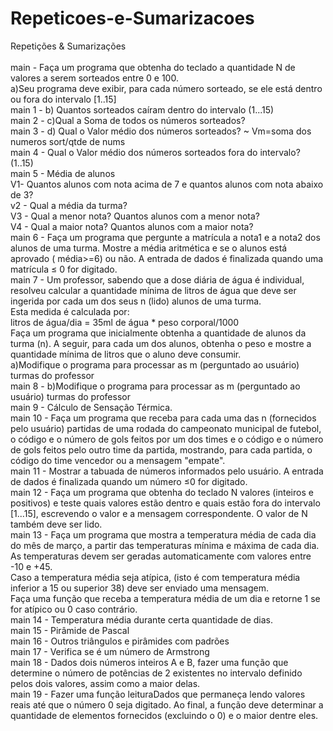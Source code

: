 # Repeticoes-e-Sumarizacoes
Repetições &amp; Sumarizações <br><br>
main - Faça um programa que obtenha do teclado a quantidade N de valores a serem sorteados entre 0 e 100. <br>
a)Seu programa deve exibir, para cada número sorteado, se ele está dentro ou fora do intervalo [1..15] <br>
main 1 - b) Quantos sorteados caíram dentro do intervalo (1...15) <br>
main 2 - c)Qual a Soma de todos os números sorteados? <br>
main 3 - d) Qual o Valor médio dos números sorteados? ~ Vm=soma dos numeros sort/qtde de nums <br>
main 4 - Qual o Valor médio dos números sorteados fora do intervalo? (1..15) <br>
main 5 - Média de alunos <br>
  V1- Quantos alunos com nota acima de 7 e quantos alunos com nota abaixo de 3? <br>
  v2 - Qual a média da turma? <br>
  V3 - Qual a menor nota? Quantos alunos com a menor nota? <br>
  V4 - Qual a maior nota? Quantos alunos com a maior nota? <br>
main 6 - Faça um programa que pergunte a matrícula a nota1 e a nota2 dos alunos de uma turma. Mostre a média aritmética e se o alunos está aprovado ( média>=6) ou não. A entrada de dados é finalizada quando uma matrícula ≤ 0 for digitado. <br>
main 7 - Um professor, sabendo que a dose diária de água é individual, resolveu calcular a quantidade mínima de litros de água que deve ser ingerida por cada um dos seus n (lido) alunos de uma turma. <br>
  Esta medida é calculada por: <br>
  litros de água/dia = 35ml de água * peso corporal/1000 <br>
  Faça um programa que inicialmente obtenha a quantidade de alunos da turma (n). A seguir, para cada um dos alunos, obtenha o peso e mostre a quantidade mínima de litros que o aluno deve consumir. <br>
  a)Modifique o programa para processar as m (perguntado ao usuário) turmas do professor <br>
main 8 - b)Modifique o programa para processar as m (perguntado ao usuário) turmas do professor  <br>
main 9 - Cálculo de Sensação Térmica. <br>
main 10 - Faça um programa que receba para cada uma das n (fornecidos pelo usuário) partidas de uma rodada do campeonato municipal de futebol, o código e o número de gols feitos por um dos times e o código e o número de gols feitos pelo outro time da partida, mostrando, para cada partida, o código do time vencedor ou a mensagem "empate". <br>
main 11 - Mostrar a tabuada de números informados pelo usuário. A entrada de dados é finalizada quando um número ≤0 for digitado. <br>
main 12 - Faça um programa que obtenha do teclado N valores (inteiros e positivos) e teste quais valores estão dentro e quais estão fora do intervalo [1...15], escrevendo o valor e a mensagem correspondente. O valor de N também deve ser lido. <br>
main 13 - Faça um programa que mostra a temperatura média de cada dia do mês de março, a partir das temperaturas mínima e máxima de cada dia. As temperaturas devem ser geradas automaticamente com valores entre -10 e +45. <br>
  Caso a temperatura média seja atípica, (isto é com temperatura média inferior a 15 ou superior 38) deve ser enviado uma mensagem. <br>
  Faça uma função que receba a temperatura média de um dia e retorne 1 se for atípico ou 0 caso contrário.<br>
main 14 - Temperatura média durante certa quantidade de dias. <br>
main 15 - Pirâmide de Pascal <br>
main 16 - Outros triângulos e pirâmides com padrões <br>
main 17 - Verifica se é um número de Armstrong <br>
main 18 - Dados dois números inteiros A e B, fazer uma função que determine o número de potências de 2 existentes no intervalo definido pelos dois valores, assim como a maior delas. <br>
main 19 - Fazer uma função leituraDados que permaneça lendo valores reais até que o número 0 seja digitado. Ao final, a função deve determinar a quantidade de elementos fornecidos (excluindo o 0) e o maior dentre eles.<br>

